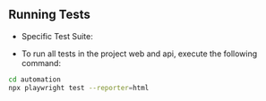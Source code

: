 
## Running Tests
- Specific Test Suite:

- To run all tests in the project web and api, execute the following command:
```bash
cd automation
npx playwright test --reporter=html
```